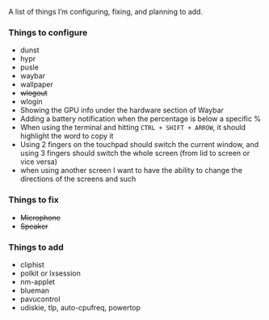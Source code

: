 A list of things I’m configuring, fixing, and planning to add. 

### Things to configure
- dunst  
- hypr  
- pusle  
- waybar  
- wallpaper  
- ~~wlogout~~  
- wlogin  
- Showing the GPU info under the hardware section of Waybar  
- Adding a battery notification when the percentage is below a specific %  
- When using the terminal and hitting `CTRL + SHIFT + ARROW`, it should highlight the word to copy it  
- Using 2 fingers on the touchpad should switch the current window, and using 3 fingers should switch the whole screen (from lid to screen or vice versa)
- when using another screen I want to have the ability to change the directions of the screens and such

### Things to fix
- ~~Microphone~~
- ~~Speaker~~

### Things to add
- cliphist  
- polkit or lxsession  
- nm-applet  
- blueman  
- pavucontrol  
- udiskie, tlp, auto-cpufreq, powertop  
